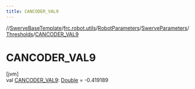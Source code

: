 ```yaml
---
title: CANCODER_VAL9
---
```

//[SwerveBaseTemplate](../../../../../index.html)/[frc.robot.utils](../../../index.html)/[RobotParameters](../../index.html)/[SwerveParameters](../index.html)/[Thresholds](index.html)/[CANCODER_VAL9](-c-a-n-c-o-d-e-r_-v-a-l9.html)



# CANCODER_VAL9



[jvm]\
val [CANCODER_VAL9](-c-a-n-c-o-d-e-r_-v-a-l9.html): [Double](https://kotlinlang.org/api/latest/jvm/stdlib/kotlin/-double/index.html) = -0.419189




